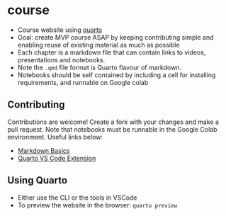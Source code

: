 # course
- Course website using [quarto](https://quarto.org/docs/books/)
- Goal: create MVP course ASAP by keeping contributing simple and enabling reuse of existing material as much as possible
- Each chapter is a markdown file that can contain links to videos, presentations and notebooks. 
- Note the `.qmd` file format is Quarto flavour of markdown. 
- Notebooks should be self contained by including a cell for installing requirements, and runnable on Google colab

## Contributing
Contributions are welcome! Create a fork with your changes and make a pull request. Note that notebooks must be runnable in the Google Colab environment. Useful links below:

- [Markdown Basics](https://quarto.org/docs/authoring/markdown-basics.html)
- [Quarto VS Code Extension](https://marketplace.visualstudio.com/items?itemName=quarto.quarto)

## Using Quarto
- Either use the CLI or the tools in VSCode
- To preview the website in the browser: `quarto preview`